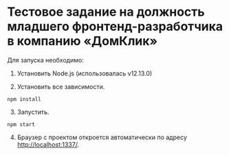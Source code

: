 # Тестовое задание на должность младшего фронтенд-разработчика в компанию «ДомКлик»

Для запуска необходимо:

1. Установить Node.js (использовалась v12.13.0)

2. Установить все зависимости.

```shell
npm install
```

3. Запустить.

```shell
npm start
```

4. Браузер с проектом откроется автоматически по адресу
[http://localhost:1337/](http://localhost:1337/).
